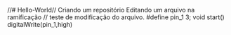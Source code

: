 //# Hello-World//
Criando um repositório
Editando um arquivo na ramificação 
// teste de modificação do arquivo.
#define pin_1 3;
void start()
digitalWrite(pin_1,high)
